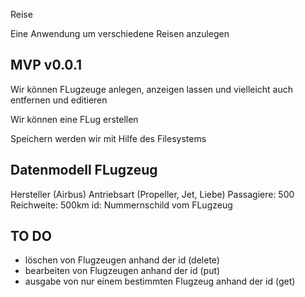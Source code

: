 Reise

Eine Anwendung um verschiedene Reisen anzulegen

## MVP v0.0.1

Wir können FLugzeuge anlegen, anzeigen lassen und vielleicht auch entfernen und editieren

Wir können eine FLug erstellen

Speichern werden wir mit Hilfe des Filesystems

## Datenmodell FLugzeug

Hersteller (Airbus)
Antriebsart (Propeller, Jet, Liebe)
Passagiere: 500
Reichweite: 500km
id: Nummernschild vom FLugzeug

## TO DO

<!-- - server setup
- datei zum speichern anlegen
- diese datein auslesen können
- datein erweitern können -->

- löschen von Flugzeugen anhand der id (delete)
- bearbeiten von Flugzeugen anhand der id (put)
- ausgabe von nur einem bestimmten Flugzeug anhand der id (get)
